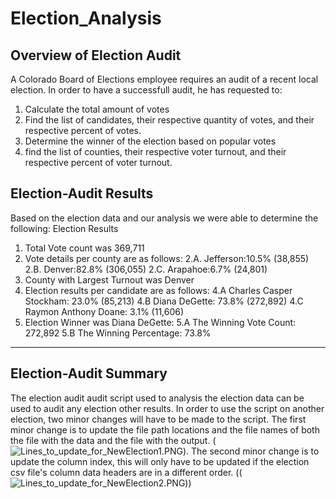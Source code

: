 # Election_Analysis
## Overview of Election Audit
A Colorado Board of Elections employee requires an audit of a recent local election.  In order to have a successfull audit, he has requested to:
1. Calculate the total amount of votes
2. Find the list of candidates, their respective quantity of votes, and their respective percent of votes.
3. Determine the winner of the election based on popular votes
4. find the list of counties, their respective voter turnout, and their respective percent of voter turnout.
## Election-Audit Results
Based on the election data and our analysis we were able to determine the following: 
Election Results
1. Total Vote count was 369,711
2. Vote details per county are as follows:
    2.A. Jefferson:10.5% (38,855)
    2.B. Denver:82.8% (306,055)
    2.C. Arapahoe:6.7% (24,801)
3. County with Largest Turnout was Denver
4. Election results per candidate are as follows: 
    4.A Charles Casper Stockham: 23.0% (85,213)
    4.B Diana DeGette: 73.8% (272,892)
    4.C Raymon Anthony Doane: 3.1% (11,606)
5.  Election Winner was Diana DeGette:
    5.A The Winning Vote Count: 272,892
    5.B The Winning Percentage: 73.8%
-------------------------
## Election-Audit Summary
The election audit audit script used to analysis the election data can be used to audit any election other results.  In order to use the script on another election, two minor changes will have to be made to the script. 
The first minor change is to update the file path locations and the file names of both the file with the data and the file with the output. (![Lines_to_update_for_NewElection1.PNG](C:\Users\rdsm1\Documents\GitHub\Election_Analysis\Resources\Lines_to_update_for_NewElection1.PNG)). 
The second minor change is to update the column index, this will only have to be updated if the election csv file's column data headers are in a different order.  ((![Lines_to_update_for_NewElection2.PNG](C:\Users\rdsm1\Documents\GitHub\Election_Analysis\Resources\Lines_to_update_for_NewElection2.PNG)))
